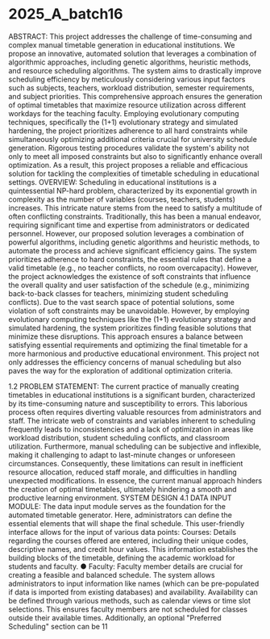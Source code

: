 # 2025_A_batch16
ABSTRACT:
This project addresses the challenge of time-consuming and complex manual
timetable generation in educational institutions. We propose an innovative, automated
solution that leverages a combination of algorithmic approaches, including genetic
algorithms, heuristic methods, and resource scheduling algorithms. The system aims to
drastically improve scheduling efficiency by meticulously considering various input factors
such as subjects, teachers, workload distribution, semester requirements, and subject
priorities. This comprehensive approach ensures the generation of optimal timetables that
maximize resource utilization across different workdays for the teaching faculty.
Employing evolutionary computing techniques, specifically the (1+1) evolutionary
strategy and simulated hardening, the project prioritizes adherence to all hard constraints
while simultaneously optimizing additional criteria crucial for university schedule generation.
Rigorous testing procedures validate the system's ability not only to meet all imposed
constraints but also to significantly enhance overall optimization. As a result, this project
proposes a reliable and efficacious solution for tackling the complexities of timetable
scheduling in educational settings.
OVERVIEW:
Scheduling in educational institutions is a quintessential NP-hard problem,
characterized by its exponential growth in complexity as the number of variables
(courses, teachers, students) increases. This intricate nature stems from the need to satisfy
a multitude of often conflicting constraints. Traditionally, this has been a manual
endeavor, requiring significant time and expertise from administrators or dedicated
personnel. However, our proposed solution leverages a combination of powerful
algorithms, including genetic algorithms and heuristic methods, to automate the process
and achieve significant efficiency gains.
The system prioritizes adherence to hard constraints, the essential rules that define
a valid timetable (e.g., no teacher conflicts, no room overcapacity). However, the project
acknowledges the existence of soft constraints that influence the overall quality and user
satisfaction of the schedule (e.g., minimizing back-to-back classes for teachers,
minimizing student scheduling conflicts). Due to the vast search space of potential
solutions, some violation of soft constraints may be unavoidable. However, by
employing evolutionary computing techniques like the (1+1) evolutionary strategy and
simulated hardening, the system prioritizes finding feasible solutions that minimize these
disruptions. This approach ensures a balance between satisfying essential requirements
and optimizing the final timetable for a more harmonious and productive educational
environment.
This project not only addresses the efficiency concerns of manual scheduling but
also paves the way for the exploration of additional optimization criteria.

1.2 PROBLEM STATEMENT:
The current practice of manually creating timetables in educational
institutions is a significant burden, characterized by its time-consuming nature
and susceptibility to errors. This laborious process often requires diverting
valuable resources from administrators and staff. The intricate web of
constraints and variables inherent to scheduling frequently leads to
inconsistencies and a lack of optimization in areas like workload distribution,
student scheduling conflicts, and classroom utilization. Furthermore, manual
scheduling can be subjective and inflexible, making it challenging to adapt to
last-minute changes or unforeseen circumstances. Consequently, these
limitations can result in inefficient resource allocation, reduced staff morale, and
difficulties in handling unexpected modifications. In essence, the current
manual approach hinders the creation of optimal timetables, ultimately hindering
a smooth and productive learning environment.
SYSTEM DESIGN
4.1 DATA INPUT MODULE:
The data input module serves as the foundation for the automated timetable
generator. Here, administrators can define the essential elements that will shape the final
schedule. This user-friendly interface allows for the input of various data points:
Courses: Details regarding the courses offered are entered, including their unique codes,
descriptive names, and credit hour values. This information establishes the building
blocks of the timetable, defining the academic workload for students and faculty.
● Faculty: Faculty member details are crucial for creating a feasible and balanced
schedule. The system allows administrators to input information like names (which can
be pre-populated if data is imported from existing databases) and availability.
Availability can be defined through various methods, such as calendar views or time slot
selections. This ensures faculty members are not scheduled for classes outside their
available times. Additionally, an optional "Preferred Scheduling" section can be
11
